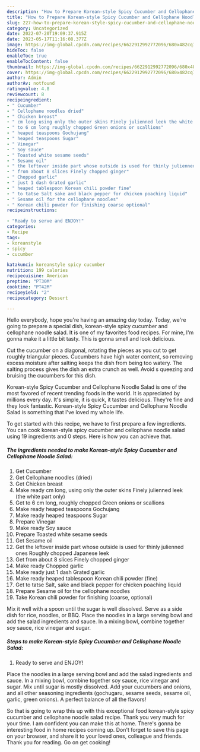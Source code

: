 ```yaml
---
description: "How to Prepare Korean-style Spicy Cucumber and Cellophane Noodle Salad yang Delicious}"
title: "How to Prepare Korean-style Spicy Cucumber and Cellophane Noodle Salad yang Delicious}"
slug: 227-how-to-prepare-korean-style-spicy-cucumber-and-cellophane-noodle-salad-yang-delicious
category: Uncategorized
date: 2022-07-20T19:09:37.915Z
date: 2023-05-17T11:16:08.377Z
image: https://img-global.cpcdn.com/recipes/6622912992772096/680x482cq70/korean-style-spicy-cucumber-and-cellophane-noodle-salad-recipe-main-photo.jpg
hideToc: false
enableToc: true
enableTocContent: false
thumbnail: https://img-global.cpcdn.com/recipes/6622912992772096/680x482cq70/korean-style-spicy-cucumber-and-cellophane-noodle-salad-recipe-main-photo.jpg
cover: https://img-global.cpcdn.com/recipes/6622912992772096/680x482cq70/korean-style-spicy-cucumber-and-cellophane-noodle-salad-recipe-main-photo.jpg
author: Admin
authorAv: notfound
ratingvalue: 4.8
reviewcount: 8
recipeingredient:
- " Cucumber"
- " Cellophane noodles dried"
- " Chicken breast"
- " cm long using only the outer skins Finely julienned leek the white part only"
- " to 6 cm long roughly chopped Green onions or scallions"
- " heaped teaspoons Gochujang"
- " heaped teaspoons Sugar"
- " Vinegar"
- " Soy sauce"
- " Toasted white sesame seeds"
- " Sesame oil"
- " the leftover inside part whose outside is used for thinly julienned ones Roughly chopped Japanese leek"
- " from about 8 slices Finely chopped ginger"
- " Chopped garlic"
- " just 1 dash Grated garlic"
- " heaped tablespoon Korean chili powder fine"
- " to tatse Salt sake and black pepper for chicken poaching liquid"
- " Sesame oil for the cellophane noodles"
- " Korean chili powder for finishing coarse optional"
recipeinstructions:

- "Ready to serve and ENJOY!"
categories:
- Recipe
tags:
- koreanstyle
- spicy
- cucumber

katakunci: koreanstyle spicy cucumber 
nutrition: 199 calories
recipecuisine: American
preptime: "PT30M"
cooktime: "PT42M"
recipeyield: "2"
recipecategory: Dessert

---
```



Hello everybody, hope you're having an amazing day today. Today, we're going to prepare a special dish, korean-style spicy cucumber and cellophane noodle salad. It is one of my favorites food recipes. For mine, I'm gonna make it a little bit tasty. This is gonna smell and look delicious.

Cut the cucumber on a diagonal, rotating the pieces as you cut to get roughly triangular pieces. Cucumbers have high water content, so removing excess moisture after salting keeps the dish from being too watery. The salting process gives the dish an extra crunch as well. Avoid s queezing and bruising the cucumbers for this dish.

Korean-style Spicy Cucumber and Cellophane Noodle Salad is one of the most favored of recent trending foods in the world. It is appreciated by millions every day. It's simple, it is quick, it tastes delicious. They're fine and they look fantastic. Korean-style Spicy Cucumber and Cellophane Noodle Salad is something that I've loved my whole life.


To get started with this recipe, we have to first prepare a few ingredients. You can cook korean-style spicy cucumber and cellophane noodle salad using 19 ingredients and 0 steps. Here is how you can achieve that.

<!--inarticleads1-->

##### The ingredients needed to make Korean-style Spicy Cucumber and Cellophane Noodle Salad:

1. Get  Cucumber
1. Get  Cellophane noodles (dried)
1. Get  Chicken breast
1. Make ready  cm long, using only the outer skins Finely julienned leek (the white part only)
1. Get  to 6 cm long, roughly chopped Green onions or scallions
1. Make ready  heaped teaspoons Gochujang
1. Make ready  heaped teaspoons Sugar
1. Prepare  Vinegar
1. Make ready  Soy sauce
1. Prepare  Toasted white sesame seeds
1. Get  Sesame oil
1. Get  the leftover inside part whose outside is used for thinly julienned ones Roughly chopped Japanese leek
1. Get  from about 8 slices Finely chopped ginger
1. Make ready  Chopped garlic
1. Make ready  just 1 dash Grated garlic
1. Make ready  heaped tablespoon Korean chili powder (fine)
1. Get  to tatse Salt, sake and black pepper for chicken poaching liquid
1. Prepare  Sesame oil for the cellophane noodles
1. Take  Korean chili powder for finishing (coarse, optional)


Mix it well with a spoon until the sugar is well dissolved. Serve as a side dish for rice, noodles, or BBQ. Place the noodles in a large serving bowl and add the salad ingredients and sauce. In a mixing bowl, combine together soy sauce, rice vinegar and sugar. 

<!--inarticleads2-->

##### Steps to make Korean-style Spicy Cucumber and Cellophane Noodle Salad:


1. Ready to serve and ENJOY!

Place the noodles in a large serving bowl and add the salad ingredients and sauce. In a mixing bowl, combine together soy sauce, rice vinegar and sugar. Mix until sugar is mostly dissolved. Add your cucumbers and onions, and all other seasoning ingredients (gochugaru, sesame seeds, sesame oil, garlic, green onions). A perfect balance of all the flavors! 

So that is going to wrap this up with this exceptional food korean-style spicy cucumber and cellophane noodle salad recipe. Thank you very much for your time. I am confident you can make this at home. There's gonna be interesting food in home recipes coming up. Don't forget to save this page on your browser, and share it to your loved ones, colleague and friends. Thank you for reading. Go on get cooking!
